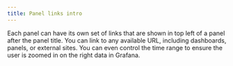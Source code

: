 ```yaml
---
title: Panel links intro
---
```


Each panel can have its own set of links that are shown in top left of a panel after the panel title. You can link to any available URL, including dashboards, panels, or external sites. You can even control the time range to ensure the user is zoomed in on the right data in Grafana.
